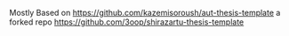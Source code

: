 Mostly Based on <https://github.com/kazemisoroush/aut-thesis-template>
a forked repo <https://github.com/3oop/shirazartu-thesis-template>